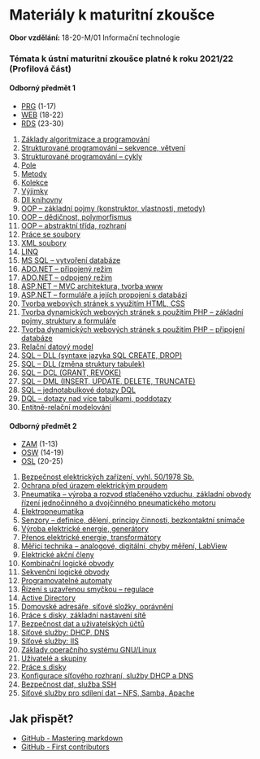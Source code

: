 # Materiály k maturitní zkoušce
**Obor vzdělání:** 18-20-M/01 Informační technologie


### Témata k ústní maturitní zkoušce platné k roku 2021/22 (Profilová část)
#### Odborný předmět 1
- [PRG](https://github.com/SPSOAFM-IT18/maturita/tree/main/PRG) (1-17)
- [WEB](https://github.com/SPSOAFM-IT18/maturita/tree/main/WEB) (18-22)
- [RDS](https://github.com/SPSOAFM-IT18/maturita/tree/main/RDS) (23-30)

1. [Základy algoritmizace a programování](https://github.com/SPSOAFM-IT18/maturita/blob/main/PRG/01-zaklady-algoritmizace-a-programovani.md)
2. [Strukturované programování – sekvence, větvení](https://github.com/SPSOAFM-IT18/maturita/blob/main/PRG/02-strukturovane-programovani-sekvence.md)
3. [Strukturované programování – cykly](https://github.com/SPSOAFM-IT18/maturita/blob/main/PRG/03-Strukturovane-programovani-cykly.md)
4. [Pole](https://github.com/SPSOAFM-IT18/maturita/blob/main/PRG/04-Pole.md)
5. [Metody](https://github.com/SPSOAFM-IT18/maturita/blob/main/PRG/05-Metody.md)
6. [Kolekce](https://github.com/SPSOAFM-IT18/maturita/blob/main/PRG/06-Kolekce.md)
7. [Výjimky](https://github.com/SPSOAFM-IT18/maturita/blob/main/PRG/07-V%C3%BDjimky.md)
8. [Dll knihovny](https://github.com/SPSOAFM-IT18/maturita/blob/main/PRG/08-Dll-knihovny.md)
9. [OOP – základní pojmy (konstruktor, vlastnosti, metody)](https://github.com/SPSOAFM-IT18/maturita/blob/main/PRG/09-OOP-z%C3%A1kladn%C3%AD-pojmy(konstruktor%2Cvlastnosti%2Cmetody).md)
10. [OOP – dědičnost, polymorfismus](https://github.com/SPSOAFM-IT18/maturita/blob/main/PRG/10-OOP-d%C4%9Bdi%C4%8Dnost%2Cpolymorfismus.md)
11. [OOP – abstraktní třída, rozhraní](https://github.com/SPSOAFM-IT18/maturita/blob/main/PRG/11-OOP-abstraktn%C3%AD-t%C5%99%C3%ADda%2Crozhran%C3%AD.md)
12. [Práce se soubory](https://github.com/SPSOAFM-IT18/maturita/blob/main/PRG/12-Pr%C3%A1ce-se-soubory.md)
13. [XML soubory](https://github.com/SPSOAFM-IT18/maturita/blob/main/PRG/13-XML-soubory.md)
14. [LINQ](https://github.com/SPSOAFM-IT18/maturita/blob/main/PRG/14-LINQ.md)
15. [MS SQL – vytvoření databáze](https://github.com/SPSOAFM-IT18/maturita/blob/main/PRG/15-MS-SQL.md)
16. [ADO.NET – připojený režim](https://github.com/SPSOAFM-IT18/maturita/blob/main/PRG/16-ADO.NET-p%C5%99ipojen%C3%BD-re%C5%BEim.md)
17. [ADO.NET – odpojený režim](https://github.com/SPSOAFM-IT18/maturita/blob/main/PRG/17-ADO.NET-odpojen%C3%BD-re%C5%BEim.md)
18. [ASP.NET – MVC architektura, tvorba www](https://github.com/SPSOAFM-IT18/maturita/blob/main/WEB/18-ASP.NET-MVC-architektura%2Ctvorba-www.md)
19. [ASP.NET – formuláře a jejích propojení s databázi](https://github.com/SPSOAFM-IT18/maturita/blob/main/WEB/19-ASP.NET-formul%C3%A1%C5%99e-a-jejich-propojen%C3%AD-s-datab%C3%A1z%C3%AD.md)
20. [Tvorba webových stránek s využitím HTML, CSS](https://github.com/SPSOAFM-IT18/maturita/blob/main/WEB/20-Tvorba-webov%C3%BDch-str%C3%A1nek-s-vyu%C5%BEit%C3%ADm-HTML%2CCSS.md)
21. [Tvorba dynamických webových stránek s použitím PHP – základní pojmy, struktury a formuláře](https://github.com/SPSOAFM-IT18/maturita/blob/main/WEB/21-Tvorba-dynamick%C3%BDch-webov%C3%BDch-str%C3%A1nek-s-pou%C5%BEit%C3%ADm-PHP-z%C3%A1kladn%C3%AD-pojmy%2Cstruktury-a-formul%C3%A1%C5%99e.md)
22. [Tvorba dynamických webových stránek s použitím PHP – připojení databáze](https://github.com/SPSOAFM-IT18/maturita/blob/main/WEB/22-Tvorba-dynamick%C3%BDch-webov%C3%BDch-str%C3%A1nek-s-pou%C5%BEit%C3%ADm-PHP-p%C5%99ipojen%C3%AD-datab%C3%A1ze.md)
23. [Relační datový model](https://github.com/SPSOAFM-IT18/maturita/blob/main/RDS/23-Rela%C4%8Dn%C3%AD-datab%C3%A1zov%C3%BD-model.md)
24. [SQL – DLL (syntaxe jazyka SQL CREATE, DROP)](https://github.com/SPSOAFM-IT18/maturita/blob/main/RDS/24-SQL-DLL(syntaxe-jazyka-SQL-CREATE%2CDROP).md)
25. [SQL – DLL (změna struktury tabulek)](https://github.com/SPSOAFM-IT18/maturita/blob/main/RDS/25-SQL-DLL(zm%C4%9Bna-struktury-tabulek).md)
26. [SQL – DCL (GRANT, REVOKE)](https://github.com/SPSOAFM-IT18/maturita/blob/main/RDS/26-SQL-DCL(GRANT%2CREVOKE).md)
27. [SQL – DML (INSERT, UPDATE, DELETE, TRUNCATE)](https://github.com/SPSOAFM-IT18/maturita/blob/main/RDS/27-SQL-DML(INSERT%2CUPDATE%2CDELETE%2CTRUNCATE).md)
28. [SQL – jednotabulkové dotazy DQL](https://github.com/SPSOAFM-IT18/maturita/blob/main/RDS/28-SQL-jednotabulkov%C3%A9-dotazy-DQL.md)
29. [DQL – dotazy nad více tabulkami, poddotazy](https://github.com/SPSOAFM-IT18/maturita/blob/main/RDS/29-DQL-dotazy-nad-v%C3%ADce-tabulkami%2Cpoddotazy.md)
30. [Entitně-relační modelování](https://github.com/SPSOAFM-IT18/maturita/blob/main/RDS/30-Entitn%C4%9B-rela%C4%8Dn%C3%AD-modelov%C3%A1n%C3%AD.md)

#### Odborný předmět 2
- [ZAM](https://github.com/SPSOAFM-IT18/maturita/tree/main/ZAM) (1-13)
- [OSW](https://github.com/SPSOAFM-IT18/maturita/tree/main/OSW) (14-19)
- [OSL](https://github.com/SPSOAFM-IT18/maturita/tree/main/OSL) (20-25)

1. [Bezpečnost elektrických zařízení, vyhl. 50/1978 Sb.](https://github.com/SPSOAFM-IT18/maturita/blob/main/ZAM/01-Bezpe%C4%8Dnost-elektrick%C3%BDch-za%C5%99%C3%ADzen%C3%AD%2Cvyhl.-50-1978-Sb.md)
2. [Ochrana před úrazem elektrickým proudem](https://github.com/SPSOAFM-IT18/maturita/blob/main/ZAM/02-Ochrana-p%C5%99ed-%C3%BArazem-elektrick%C3%BDm-proudem.md)
3. [Pneumatika – výroba a rozvod stlačeného vzduchu, základní obvody řízení jednočinného a dvojčinného pneumatického motoru](https://github.com/SPSOAFM-IT18/maturita/blob/main/ZAM/03-Pneumatika-v%C3%BDroba-a-rozvod-stla%C4%8Den%C3%A9ho-vzduchu%2Cz%C3%A1kladn%C3%AD-obvody-%C5%99%C3%ADzen%C3%AD-jedno%C4%8Dinn%C3%A9ho-a-dvoj%C4%8Dinn%C3%A9ho-pneumatick%C3%A9ho-motoru.md)
4. [Elektropneumatika](https://github.com/SPSOAFM-IT18/maturita/blob/main/ZAM/04-Elektropneumatika.md)
5. [Senzory – definice, dělení, principy činnosti, bezkontaktní snímače](https://github.com/SPSOAFM-IT18/maturita/blob/main/ZAM/05-Senzory-definice%2Cd%C4%9Blen%C3%AD%2Cprincipy-%C4%8Dinnosti%2Cbezkontaktn%C3%AD-sn%C3%ADma%C4%8De.md)
6. [Výroba elektrické energie, generátory](https://github.com/SPSOAFM-IT18/maturita/blob/main/ZAM/06-V%C3%BDroba-elektrick%C3%A9-energie%2Cgener%C3%A1tory.md)
7. [Přenos elektrické energie, transformátory](https://github.com/SPSOAFM-IT18/maturita/blob/main/ZAM/07-P%C5%99enos-elektrick%C3%A9-energie%2Ctransform%C3%A1tory.md)
8. [Měřicí technika – analogové, digitální, chyby měření, LabView](https://github.com/SPSOAFM-IT18/maturita/blob/main/ZAM/08-M%C4%9B%C5%99ic%C3%AD-technika-analogov%C3%A9%2Cdigit%C3%A1ln%C3%AD%2Cchyby-m%C4%9B%C5%99en%C3%AD%2CLabView.md)
9. [Elektrické akční členy](https://github.com/SPSOAFM-IT18/maturita/blob/main/ZAM/09-Elektrick%C3%A9-ak%C4%8Dn%C3%AD-%C4%8Dleny.md)
10. [Kombinační logické obvody](https://github.com/SPSOAFM-IT18/maturita/blob/main/ZAM/10-Kombina%C4%8Dn%C3%AD-logick%C3%A9-obvody.md)
11. [Sekvenční logické obvody](https://github.com/SPSOAFM-IT18/maturita/blob/main/ZAM/11-Sekven%C4%8Dn%C3%AD-logick%C3%A9-obvody.md)
12. [Programovatelné automaty](https://github.com/SPSOAFM-IT18/maturita/blob/main/ZAM/12-Programovateln%C3%A9-automaty.md)
13. [Řízení s uzavřenou smyčkou – regulace](https://github.com/SPSOAFM-IT18/maturita/blob/main/ZAM/13-%C5%98%C3%ADzen%C3%AD-s-uzav%C5%99enou-smy%C4%8Dkou-regulace.md)
14. [Active Directory](https://github.com/SPSOAFM-IT18/maturita/blob/main/OSW/14-Active-directory.md)
15. [Domovské adresáře, síťové složky, oprávnění](https://github.com/SPSOAFM-IT18/maturita/blob/main/OSW/15-Domovsk%C3%A9-adres%C3%A1%C5%99e%2Cs%C3%AD%C5%A5ov%C3%A9-slo%C5%BEky-opr%C3%A1vn%C4%9Bn%C3%AD.md)
16. [Práce s disky, základní nastavení sítě](https://github.com/SPSOAFM-IT18/maturita/blob/main/OSW/16-Pr%C3%A1ce-s-disky%2Cz%C3%A1kladn%C3%AD-nastaven%C3%AD-s%C3%ADt%C4%9B.md)
17. [Bezpečnost dat a uživatelských účtů](https://github.com/SPSOAFM-IT18/maturita/blob/main/OSW/17-Bezpe%C4%8Dnost-dat-a-u%C5%BEivatelsk%C3%BDch-%C3%BA%C4%8Dt%C5%AF.md)
18. [Síťové služby: DHCP, DNS](https://github.com/SPSOAFM-IT18/maturita/blob/main/OSW/18-S%C3%AD%C5%A5ov%C3%A9-slu%C5%BEby:DHCP%2CDNS.md)
19. [Síťové služby: IIS](https://github.com/SPSOAFM-IT18/maturita/blob/main/OSW/19.S%C3%AD%C5%A5ov%C3%A9-slu%C5%BEby:IIS.md)
20. [Základy operačního systému GNU/Linux](https://github.com/SPSOAFM-IT18/maturita/blob/main/OSL/20-Z%C3%A1klady-opera%C4%8Dn%C3%ADho-syst%C3%A9mu-GNU-Linux.md)
21. [Uživatelé a skupiny](https://github.com/SPSOAFM-IT18/maturita/blob/main/OSL/21-U%C5%BEivatel%C3%A9-a-skupiny.md)
22. [Práce s disky](https://github.com/SPSOAFM-IT18/maturita/blob/main/OSL/22-Pr%C3%A1ce-s-disky.md)
23. [Konfigurace síťového rozhraní, služby DHCP a DNS](https://github.com/SPSOAFM-IT18/maturita/blob/main/OSL/23-Konfigurace-s%C3%AD%C5%A5ov%C3%A9ho-rozhran%C3%AD%2Cslu%C5%BEby-DHCP-a-DNS.md)
24. [Bezpečnost dat, služba SSH](https://github.com/SPSOAFM-IT18/maturita/blob/main/OSL/24-Bezpe%C4%8Dnost-dat%2Cslu%C5%BEba-SSH.md)
25. [Síťové služby pro sdílení dat – NFS, Samba, Apache](https://github.com/SPSOAFM-IT18/maturita/blob/main/OSL/25-S%C3%AD%C5%A5ov%C3%A9-slu%C5%BEby-pro-sd%C3%ADlen%C3%AD-dat-NFS%2CSamba%2CApache.md)

## Jak přispět?
- [GitHub - Mastering markdown](https://guides.github.com/features/mastering-markdown/)
- [GitHub - First contributors](https://github.com/firstcontributions/first-contributions)
